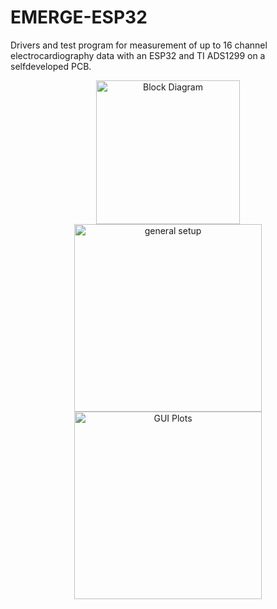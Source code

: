 # EMERGE-ESP32

 Drivers and test program for measurement of up to 16 channel electrocardiography data with an ESP32 and TI ADS1299 on a selfdeveloped PCB.


    

<p align="center">
  <img src="https://github.com/Marcao8/ESP32_ADS1299_Serial/blob/master/Docs/Block.PNG"  width="230" alt="Block Diagram"/>
  <img src="https://github.com/Marcao8/ESP32_ADS1299_Serial/blob/master/Docs/PCB_V30_cut.png"  width="300" alt="general setup">
  <img src="https://github.com/Marcao8/ESP32_ADS1299/blob/master/Docs/CH1_Carbon_electrodes.PNG"  width="300" alt="GUI Plots"/> 
</p>
